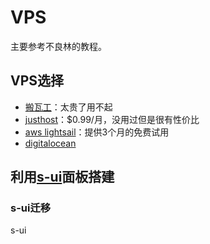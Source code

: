 # VPS

主要参考不良林的教程。

## VPS选择

- [搬瓦工](https://bwh1.net/aff.php)：太贵了用不起
- [justhost](https://www.justhost.com/)：$0.99/月，没用过但是很有性价比
- [aws lightsail](https://aws.amazon.com/lightsail/)：提供3个月的免费试用
- [digitalocean](https://www.digitalocean.com/)

## 利用[s-ui](https://github.com/alireza0/s-ui)面板搭建

### s-ui迁移

s-ui